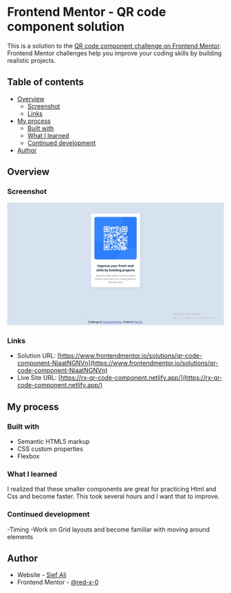 # Frontend Mentor - QR code component solution

This is a solution to the [QR code component challenge on Frontend Mentor](https://www.frontendmentor.io/challenges/qr-code-component-iux_sIO_H). Frontend Mentor challenges help you improve your coding skills by building realistic projects. 

## Table of contents

- [Overview](#overview)
  - [Screenshot](#screenshot)
  - [Links](#links)
- [My process](#my-process)
  - [Built with](#built-with)
  - [What I learned](#what-i-learned)
  - [Continued development](#continued-development)
- [Author](#author)


## Overview

### Screenshot

![](images/screenshot.jpg)


### Links

- Solution URL: [https://www.frontendmentor.io/solutions/qr-code-component-NiaatNGNVn](https://www.frontendmentor.io/solutions/qr-code-component-NiaatNGNVn)
- Live Site URL: [https://rx-qr-code-component.netlify.app/](https://rx-qr-code-component.netlify.app/)

## My process

### Built with

- Semantic HTML5 markup
- CSS custom properties
- Flexbox

### What I learned

I realized that these smaller components are great for practicing Html and Css and become faster. This took several hours and I want that to improve. 


### Continued development

-Timing
-Work on Grid layouts and become familiar with moving around elements

## Author

- Website - [Sief Ali](https://github.com/red-x-0)
- Frontend Mentor - [@red-x-0](https://www.frontendmentor.io/profile/red-x-0)
